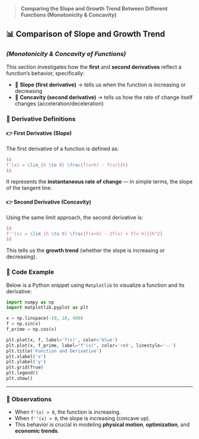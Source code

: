 > **Comparing the Slope and Growth Trend Between Different Functions (Monotonicity & Concavity)**

## 📊 Comparison of Slope and Growth Trend

### *(Monotonicity & Concavity of Functions)*

This section investigates how the **first** and **second derivatives** reflect a function’s behavior, specifically:

* 🔹 **Slope (first derivative)** → tells us when the function is increasing or decreasing
* 🔹 **Concavity (second derivative)** → tells us how the rate of change itself changes (acceleration/deceleration)

### 🔧 Derivative Definitions

#### 👉 First Derivative (Slope)

The first derivative of a function is defined as:

```latex
$$
f'(x) = \lim_{h \to 0} \frac{f(x+h) - f(x)}{h}
$$
```

It represents the **instantaneous rate of change** — in simple terms, the slope of the tangent line.

#### 👉 Second Derivative (Concavity)

Using the same limit approach, the second derivative is:

```latex
$$
f''(x) = \lim_{h \to 0} \frac{f(x+h) - 2f(x) + f(x-h)}{h^2}
$$
```

This tells us the **growth trend** (whether the slope is increasing or decreasing).

### 🧪 Code Example

Below is a Python snippet using `Matplotlib` to visualize a function and its derivative:

```python
import numpy as np
import matplotlib.pyplot as plt

x = np.linspace(-10, 10, 400)
f = np.sin(x)
f_prime = np.cos(x)

plt.plot(x, f, label='f(x)', color='blue')
plt.plot(x, f_prime, label="f'(x)", color='red', linestyle='--')
plt.title('Function and Derivative')
plt.xlabel('x')
plt.ylabel('y')
plt.grid(True)
plt.legend()
plt.show()
```

---

### 📌 Observations

* When `f'(x) > 0`, the function is increasing.
* When `f''(x) > 0`, the slope is increasing (concave up).
* This behavior is crucial in modeling **physical motion**, **optimization**, and **economic trends**.
  
